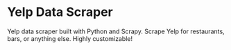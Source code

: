 # Yelp Data Scraper
Yelp data scraper built with Python and Scrapy. Scrape Yelp for restaurants, bars, or anything else. Highly customizable!
